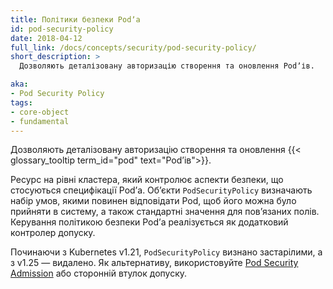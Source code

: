 ```yaml
---
title: Політики безпеки Podʼа
id: pod-security-policy
date: 2018-04-12
full_link: /docs/concepts/security/pod-security-policy/
short_description: >
  Дозволяють деталізовану авторизацію створення та оновлення Podʼів.

aka:
- Pod Security Policy
tags:
- core-object
- fundamental
---
```


Дозволяють деталізовану авторизацію створення та оновлення {{< glossary_tooltip term_id="pod" text="Podʼів">}}.

<!--more-->

Ресурс на рівні кластера, який контролює аспекти безпеки, що стосуються специфікації Podʼа. Обʼєкти `PodSecurityPolicy` визначають набір умов, якими повинен відповідати Pod, щоб його можна було прийняти в систему, а також стандартні значення для повʼязаних полів. Керування політикою безпеки Podʼа реалізується як додатковий контролер допуску.

Починаючи з Kubernetes v1.21, `PodSecurityPolicy` визнано застарілими, а з v1.25 — видалено. Як альтернативу, використовуйте [Pod Security Admission](/uk/docs/concepts/security/pod-security-admission/) або сторонній втулок допуску.

